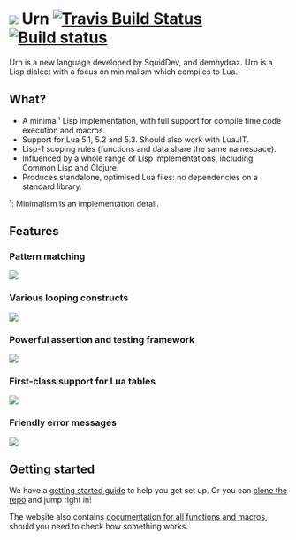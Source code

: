 # ![](https://i.imgur.com/XqKyCMC.png) Urn [![Travis Build Status](https://travis-ci.org/SquidDev/urn.svg?branch=master)](https://travis-ci.org/SquidDev/urn) [![Build status](https://gitlab.com/urn/urn/badges/master/build.svg)](https://gitlab.com/urn/urn/commits/master)

Urn is a new language developed by SquidDev, and demhydraz. Urn is a Lisp dialect with a focus on minimalism which
compiles to Lua.

## What?
 - A minimal¹ Lisp implementation, with full support for compile time code execution and macros.
 - Support for Lua 5.1, 5.2 and 5.3. Should also work with LuaJIT.
 - Lisp-1 scoping rules (functions and data share the same namespace).
 - Influenced by a whole range of Lisp implementations, including Common Lisp and Clojure.
 - Produces standalone, optimised Lua files: no dependencies on a standard library.

¹: Minimalism is an implementation detail.

## Features
### Pattern matching
![](https://squiddev.github.io/urn/images/example-case.png)

### Various looping constructs
![](https://squiddev.github.io/urn/images/example-loop.png)

### Powerful assertion and testing framework
![](https://squiddev.github.io/urn/images/example-assert.png)

### First-class support for Lua tables
![](https://squiddev.github.io/urn/images/example-struct.png)

### Friendly error messages
![](https://squiddev.github.io/urn/images/example-error.png)

## Getting started
We have a [getting started guide](https://squiddev.github.io/urn/tutorial/01-introduction.html) to help you get set up. Or
you can [clone the repo](https://gitlab.com/urn/urn) and jump right in!

The website also
contains [documentation for all functions and macros](https://squiddev.github.io/urn/docs/lib.prelude.html), should you
need to check how something works.

